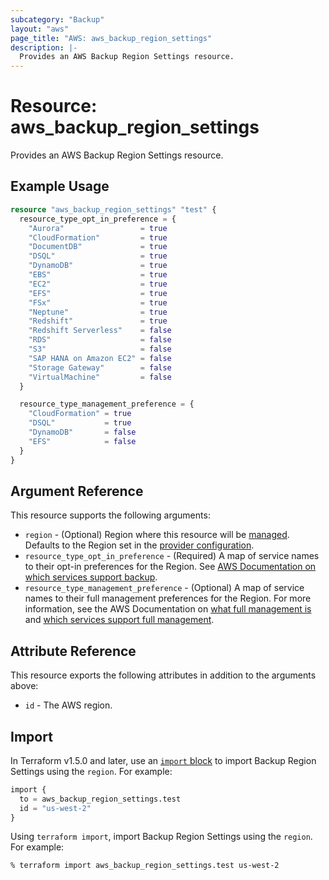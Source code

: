 ```yaml
---
subcategory: "Backup"
layout: "aws"
page_title: "AWS: aws_backup_region_settings"
description: |-
  Provides an AWS Backup Region Settings resource.
---
```


# Resource: aws_backup_region_settings

Provides an AWS Backup Region Settings resource.

## Example Usage

```terraform
resource "aws_backup_region_settings" "test" {
  resource_type_opt_in_preference = {
    "Aurora"                 = true
    "CloudFormation"         = true
    "DocumentDB"             = true
    "DSQL"                   = true
    "DynamoDB"               = true
    "EBS"                    = true
    "EC2"                    = true
    "EFS"                    = true
    "FSx"                    = true
    "Neptune"                = true
    "Redshift"               = true
    "Redshift Serverless"    = false
    "RDS"                    = false
    "S3"                     = false
    "SAP HANA on Amazon EC2" = false
    "Storage Gateway"        = false
    "VirtualMachine"         = false
  }

  resource_type_management_preference = {
    "CloudFormation" = true
    "DSQL"           = true
    "DynamoDB"       = false
    "EFS"            = false
  }
}
```

## Argument Reference

This resource supports the following arguments:

* `region` - (Optional) Region where this resource will be [managed](https://docs.aws.amazon.com/general/latest/gr/rande.html#regional-endpoints). Defaults to the Region set in the [provider configuration](https://registry.terraform.io/providers/hashicorp/aws/latest/docs#aws-configuration-reference).
* `resource_type_opt_in_preference` - (Required) A map of service names to their opt-in preferences for the Region. See [AWS Documentation on which services support backup](https://docs.aws.amazon.com/aws-backup/latest/devguide/backup-feature-availability.html).
* `resource_type_management_preference` - (Optional) A map of service names to their full management preferences for the Region. For more information, see the AWS Documentation on [what full management is](https://docs.aws.amazon.com/aws-backup/latest/devguide/whatisbackup.html#full-management) and [which services support full management](https://docs.aws.amazon.com/aws-backup/latest/devguide/backup-feature-availability.html#features-by-resource).

## Attribute Reference

This resource exports the following attributes in addition to the arguments above:

* `id` - The AWS region.

## Import

In Terraform v1.5.0 and later, use an [`import` block](https://developer.hashicorp.com/terraform/language/import) to import Backup Region Settings using the `region`. For example:

```terraform
import {
  to = aws_backup_region_settings.test
  id = "us-west-2"
}
```

Using `terraform import`, import Backup Region Settings using the `region`. For example:

```console
% terraform import aws_backup_region_settings.test us-west-2
```

